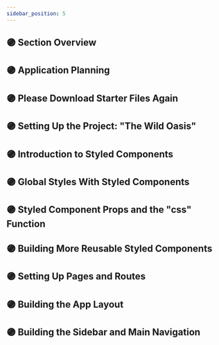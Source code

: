 ```yaml
---
sidebar_position: 5
---
```


## 🟣 Section Overview

## 🟣 Application Planning

## 🟣 Please Download Starter Files Again

## 🟣 Setting Up the Project: "The Wild Oasis"

## 🟣 Introduction to Styled Components

## 🟣 Global Styles With Styled Components

## 🟣 Styled Component Props and the "css" Function

## 🟣 Building More Reusable Styled Components

## 🟣 Setting Up Pages and Routes

## 🟣 Building the App Layout

## 🟣 Building the Sidebar and Main Navigation
